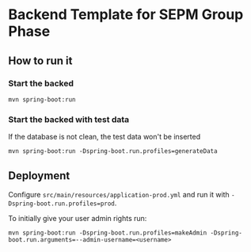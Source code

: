 # Backend Template for SEPM Group Phase

## How to run it

### Start the backed
`mvn spring-boot:run`

### Start the backed with test data
If the database is not clean, the test data won't be inserted

`mvn spring-boot:run -Dspring-boot.run.profiles=generateData`

## Deployment

Configure `src/main/resources/application-prod.yml` and run it with `-Dspring-boot.run.profiles=prod`.

To initially give your user admin rights run:

	mvn spring-boot:run -Dspring-boot.run.profiles=makeAdmin -Dspring-boot.run.arguments=--admin-username=<username>
